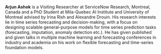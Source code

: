 **Arjun Ashok** is a Visiting Researcher at ServiceNow Research, Montreal, Canada and a PhD Student at Mila-Quebec AI Institute and University of Montreal advised by Irina Rish and Alexandre Drouin. 
His research interests lie in time series forecasting and decision-making, with a focus on designing scalable general-purpose models for time series prediction tasks (forecasting, imputation, anomaly detection etc.). He has given published and given talks in multiple machine learning and forecasting conferences in industry and academia on his work on flexible forecasting and time-series foundation models.